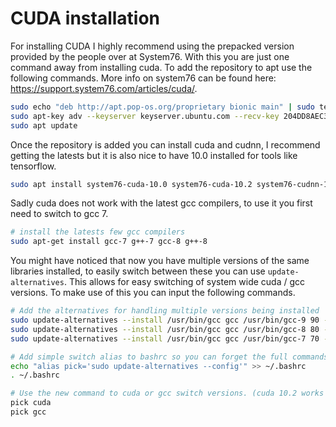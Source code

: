 # CUDA installation

For installing CUDA I highly recommend using the prepacked version provided by the people over at System76. With this you are just one command away from installing cuda. To add the repository to apt use the following commands. More info on system76 can be found here: https://support.system76.com/articles/cuda/.

``` sh
sudo echo "deb http://apt.pop-os.org/proprietary bionic main" | sudo tee -a /etc/apt/sources.list.d/pop-proprietary.list
sudo apt-key adv --keyserver keyserver.ubuntu.com --recv-key 204DD8AEC33A7AFF
sudo apt update
```

Once the repository is added you can install cuda and cudnn, I recommend getting the latests but it is also nice to have 10.0 installed for tools like tensorflow.

``` sh
sudo apt install system76-cuda-10.0 system76-cuda-10.2 system76-cudnn-10.0 system76-cudnn-10.2
```

Sadly cuda does not work with the latest gcc compilers, to use it you first need to switch to gcc 7.

``` sh
# install the latests few gcc compilers
sudo apt-get install gcc-7 g++-7 gcc-8 g++-8
```

You might have noticed that now you have multiple versions of the same libraries installed, to easily switch between these you can use `update-alternatives`. This allows for easy switching of system wide cuda / gcc versions. To make use of this you can input the following commands.

``` sh
# Add the alternatives for handling multiple versions being installed
sudo update-alternatives --install /usr/bin/gcc gcc /usr/bin/gcc-9 90 --slave /usr/bin/g++ g++ /usr/bin/g++-9
sudo update-alternatives --install /usr/bin/gcc gcc /usr/bin/gcc-8 80 --slave /usr/bin/g++ g++ /usr/bin/g++-8
sudo update-alternatives --install /usr/bin/gcc gcc /usr/bin/gcc-7 70 --slave /usr/bin/g++ g++ /usr/bin/g++-7

# Add simple switch alias to bashrc so you can forget the full commands and reload the shell
echo "alias pick='sudo update-alternatives --config'" >> ~/.bashrc
. ~/.bashrc

# Use the new command to cuda or gcc switch versions. (cuda 10.2 works with gcc 8. 10.0 with 7)
pick cuda
pick gcc
```